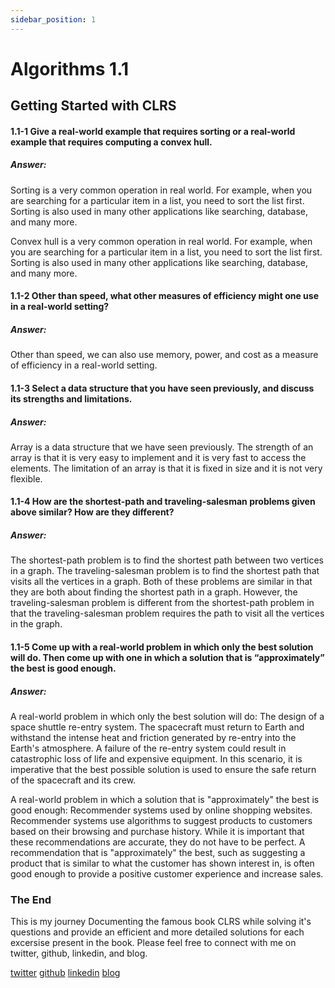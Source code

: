 ```yaml
---
sidebar_position: 1
---
```


# Algorithms 1.1


## Getting Started with CLRS




#### 1.1-1 Give a real-world example that requires sorting or a real-world example that requires computing a convex hull.

##### Answer:

Sorting is a very common operation in real world. For example, when you are searching for a particular item in a list, you need to sort the list first. Sorting is also used in many other applications like searching, database, and many more.

Convex hull is a very common operation in real world. For example, when you are searching for a particular item in a list, you need to sort the list first. Sorting is also used in many other applications like searching, database, and many more.






#### 1.1-2 Other than speed, what other measures of efficiency might one use in a real-world setting?

##### Answer:

Other than speed, we can also use memory, power, and cost as a measure of efficiency in a real-world setting.

#### 1.1-3 Select a data structure that you have seen previously, and discuss its strengths and limitations.

##### Answer:

Array is a data structure that we have seen previously. The strength of an array is that it is very easy to implement and it is very fast to access the elements. The limitation of an array is that it is fixed in size and it is not very flexible.

#### 1.1-4 How are the shortest-path and traveling-salesman problems given above similar? How are they different?

##### Answer:

The shortest-path problem is to find the shortest path between two vertices in a graph. The traveling-salesman problem is to find the shortest path that visits all the vertices in a graph. Both of these problems are similar in that they are both about finding the shortest path in a graph. However, the traveling-salesman problem is different from the shortest-path problem in that the traveling-salesman problem requires the path to visit all the vertices in the graph.

#### 1.1-5 Come up with a real-world problem in which only the best solution will do. Then come up with one in which a solution that is “approximately” the best is good enough.

##### Answer:

A real-world problem in which only the best solution will do: The design of a space shuttle re-entry system. The spacecraft must return to Earth and withstand the intense heat and friction generated by re-entry into the Earth's atmosphere. A failure of the re-entry system could result in catastrophic loss of life and expensive equipment. In this scenario, it is imperative that the best possible solution is used to ensure the safe return of the spacecraft and its crew.

A real-world problem in which a solution that is "approximately" the best is good enough: Recommender systems used by online shopping websites. Recommender systems use algorithms to suggest products to customers based on their browsing and purchase history. While it is important that these recommendations are accurate, they do not have to be perfect. A recommendation that is "approximately" the best, such as suggesting a product that is similar to what the customer has shown interest in, is often good enough to provide a positive customer experience and increase sales.



### The End
This is my journey Documenting the famous book CLRS while solving it's questions and provide an efficient and more detailed solutions for each excersise present in the book. 
Please feel free to connect with me on twitter, github, linkedin, and blog.

[twitter](https://twitter.com/theysaymaurya)
[github](https://github.com/theashishmaurya)
[linkedin](https://www.linkedin.com/in/theashishmaurya/)
[blog](https://blog.theashishmaurya.com)
